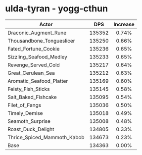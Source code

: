 # ulda-tyran - yogg-cthun
| Actor | DPS | Increase |
|---|:---:|:---:|
|Draconic_Augment_Rune|135352|0.74%|
|Thousandbone_Tongueslicer|135250|0.66%|
|Fated_Fortune_Cookie|135236|0.65%|
|Sizzling_Seafood_Medley|135233|0.65%|
|Revenge_Served_Cold|135217|0.64%|
|Great_Cerulean_Sea|135212|0.63%|
|Aromatic_Seafood_Platter|135169|0.60%|
|Feisty_Fish_Sticks|135145|0.58%|
|Salt_Baked_Fishcake|135095|0.54%|
|Filet_of_Fangs|135036|0.50%|
|Timely_Demise|135018|0.49%|
|Seamoth_Surprise|135008|0.48%|
|Roast_Duck_Delight|134805|0.33%|
|Thrice_Spiced_Mammoth_Kabob|134673|0.23%|
|Base|134363|0.00%|
